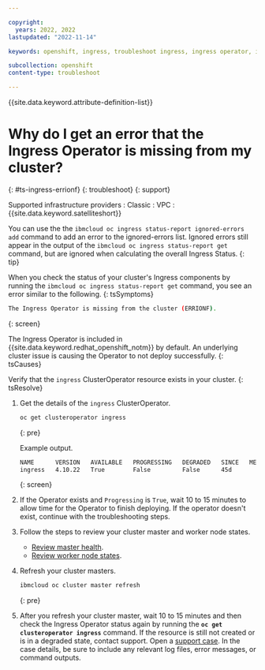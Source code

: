 ```yaml
---

copyright:
  years: 2022, 2022
lastupdated: "2022-11-14"

keywords: openshift, ingress, troubleshoot ingress, ingress operator, ingress cluster operator, ingress operator missing

subcollection: openshift
content-type: troubleshoot

---
```


{{site.data.keyword.attribute-definition-list}}



# Why do I get an error that the Ingress Operator is missing from my cluster?
{: #ts-ingress-errionf}
{: troubleshoot}
{: support}

Supported infrastructure providers
:   Classic
:   VPC
:   {{site.data.keyword.satelliteshort}}

You can use the the `ibmcloud oc ingress status-report ignored-errors add` command to add an error to the ignored-errors list. Ignored errors still appear in the output of the `ibmcloud oc ingress status-report get` command, but are ignored when calculating the overall Ingress Status.
{: tip}

When you check the status of your cluster's Ingress components by running the `ibmcloud oc ingress status-report get` command, you see an error similar to the following.
{: tsSymptoms}

```sh
The Ingress Operator is missing from the cluster (ERRIONF).
```
{: screen}


The Ingress Operator is included in {{site.data.keyword.redhat_openshift_notm}} by default. An underlying cluster issue is causing the Operator to not deploy successfully.
{: tsCauses}



Verify that the `ingress` ClusterOperator resource exists in your cluster.
{: tsResolve}

1. Get the details of the `ingress` ClusterOperator.
    ```sh
    oc get clusteroperator ingress
    ```
    {: pre}
    
    Example output.
    
    ```sh
    NAME      VERSION   AVAILABLE   PROGRESSING   DEGRADED   SINCE   MESSAGE
    ingress   4.10.22   True        False         False      45d
    ```
    {: screen}
    
1. If the Operator exists and `Progressing` is `True`, wait 10 to 15 minutes to allow time for the Operator to finish deploying. If the operator doesn't exist, continue with the troubleshooting steps.
    
1. Follow the steps to review your cluster master and worker node states.
    - [Review master health](/docs/openshift?topic=openshift-debug_master#review-master-health).
    - [Review worker node states](/docs/openshift?topic=openshift-worker-node-state-reference).

1. Refresh your cluster masters.
    ```sh
    ibmcloud oc cluster master refresh
    ```
    {: pre}
    
    
1. After you refresh your cluster master, wait 10 to 15 minutes and then check the Ingress Operator status again by running the **`oc get clusteroperator ingress`** command. If the resource is still not created or is in a degraded state, contact support. Open a [support case](/docs/get-support?topic=get-support-using-avatar). In the case details, be sure to include any relevant log files, error messages, or command outputs.


